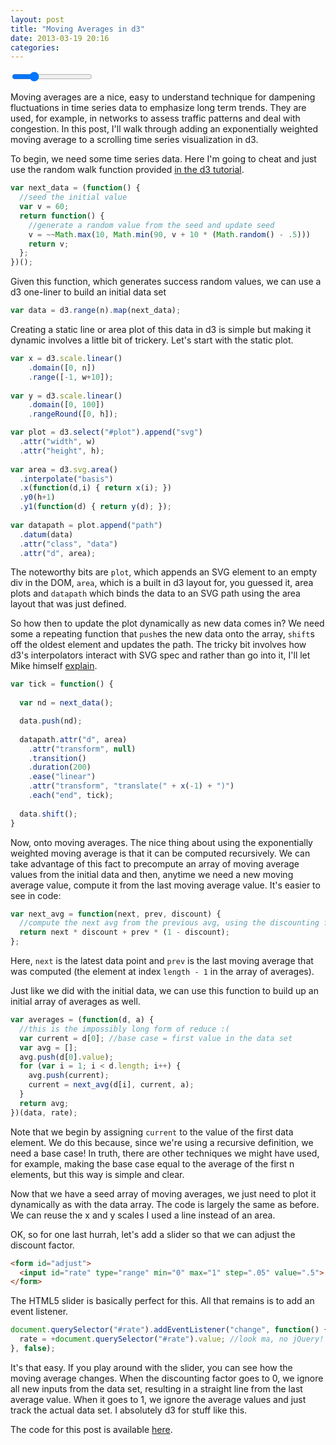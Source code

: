 ```yaml
---
layout: post
title: "Moving Averages in d3"
date: 2013-03-19 20:16
categories: 
---
```

<div id="plot"></div>
<form id="adjust">
  <input id="rate" type="range" min="0" max="1" step=".05" value=".25">
</form>
<script src="http://d3js.org/d3.v3.min.js"></script>
<script type="text/javascript">

var n = 100; //number of data elements
var w = 800; var h = 100; //plot size
var rate = .25; //discounting factor

document.querySelector("#rate").addEventListener("change", function() {
  rate = +document.querySelector("#rate").value; //look ma, no jQuery!
}, false);

var next_data = (function() {
  //generate a random value from a previous value
  var v = 70;
  return function() {
    v = ~~Math.max(10, Math.min(90, v + 10 * (Math.random() - .5)))
    return v;
  };
})();

var data = d3.range(n).map(next_data);

var next_avg = function(next, prev, discount) {
  //compute the next avg from the previous avg, using the discounting factor
  return next * discount + prev * (1 - discount);
};

var averages = (function(d, a) {
  var current = d[0];
  var avg = []; 
  avg.push(d[0].value);
  for (var i = 1; i < d.length; i++) {
    avg.push(current);
    current = next_avg(d[i], current, a);
  }
  return avg;
})(data, rate);

var x = d3.scale.linear()
    .domain([0, n])
    .range([-1, w+10]);
    
var y = d3.scale.linear()
    .domain([0, 100])
    .rangeRound([0, h]);

var plot = d3.select("#plot").append("svg")
  .attr("width", w)
  .attr("height", h);
 
var area = d3.svg.area()
  .interpolate("basis")
  .x(function(d,i) { return x(i); })
  .y0(h+1)
  .y1(function(d) { return y(d); });
  
var datapath = plot.append("path")
  .datum(data)
  .attr("class", "data")
  .attr("d", area);
  
var line = d3.svg.line()
  .interpolate("basis")
  .x(function(d,i) { return x(i); })
  .y(function(d,i) { return y(d); });

var avgpath = plot.append("path")
  .datum(averages)
  .attr("class", "average")
  .attr("d", line);

var tick = function() {
 
  var nd = next_data();
  var na = next_avg(nd, averages[averages.length - 1], rate);
  data.push(nd);
  averages.push(na);
 
  datapath.attr("d", area)
    .attr("transform", null)
    .transition()
    .duration(200)
    .ease("linear")
    .attr("transform", "translate(" + x(-1) + ")");
    
  avgpath.attr("d", line)
    .attr("transform", null)
    .transition()
    .duration(200)
    .ease("linear")
    .attr("transform", "translate(" + x(-1) + ")")
    .each("end", tick);
    
  data.shift();
  averages.shift();
}
  
tick();

</script>
Moving averages are a nice, easy to understand technique for dampening fluctuations in time series data to emphasize long term trends. They are used, for example, in networks to assess traffic patterns and deal with congestion. In this post, I'll walk through adding an exponentially weighted moving average to a scrolling time series visualization in d3.

To begin, we need some time series data. Here I'm going to cheat and just use the random walk function provided [in the d3 tutorial](http://mbostock.github.com/d3/tutorial/bar-2.html).

``` javascript
var next_data = (function() {
  //seed the initial value 
  var v = 60;
  return function() {
    //generate a random value from the seed and update seed
    v = ~~Math.max(10, Math.min(90, v + 10 * (Math.random() - .5)))
    return v;
  };
})();
```

Given this function, which generates success random values, we can use a d3 one-liner to build an initial data set

``` javascript
var data = d3.range(n).map(next_data);
```

Creating a static line or area plot of this data in d3 is simple but making it dynamic involves a little bit of trickery. Let's start with the static plot.

``` javascript
var x = d3.scale.linear()
    .domain([0, n])
    .range([-1, w+10]);
    
var y = d3.scale.linear()
    .domain([0, 100])
    .rangeRound([0, h]);

var plot = d3.select("#plot").append("svg")
  .attr("width", w)
  .attr("height", h);
 
var area = d3.svg.area()
  .interpolate("basis")
  .x(function(d,i) { return x(i); })
  .y0(h+1)
  .y1(function(d) { return y(d); });
  
var datapath = plot.append("path")
  .datum(data)
  .attr("class", "data")
  .attr("d", area);
```

The noteworthy bits are ```plot```, which appends an SVG element to an empty div in the DOM, ```area```, which is a built in d3 layout for, you guessed it, area plots and ```datapath``` which binds the data to an SVG path using the area layout that was just defined.

So how then to update the plot dynamically as new data comes in? We need some a repeating function that ```push```es the new data onto the array, ```shift```s off the oldest element and updates the path. The tricky bit involves how d3's interpolators interact with SVG spec and rather than go into it, I'll let Mike himself [explain](http://bost.ocks.org/mike/path/). 

``` javascript
var tick = function() {
 
  var nd = next_data();

  data.push(nd);
 
  datapath.attr("d", area)
    .attr("transform", null)
    .transition()
    .duration(200)
    .ease("linear")
    .attr("transform", "translate(" + x(-1) + ")")
    .each("end", tick);
    
  data.shift();
}
```


Now, onto moving averages. The nice thing about using the exponentially weighted moving average is that it can be computed recursively. We can take advantage of this fact to precompute an array of moving average values from the initial data and then, anytime we need a new moving average value, compute it from the last moving average value. It's easier to see in code:

``` javascript
var next_avg = function(next, prev, discount) {
  //compute the next avg from the previous avg, using the discounting factor
  return next * discount + prev * (1 - discount);
};
```

Here, ```next``` is the latest data point and ```prev``` is the last moving average that was computed (the element at index ```length - 1``` in the array of averages).

Just like we did with the initial data, we can use this function to build up an initial array of averages as well.

``` javascript
var averages = (function(d, a) {
  //this is the impossibly long form of reduce :(
  var current = d[0]; //base case = first value in the data set
  var avg = []; 
  avg.push(d[0].value);
  for (var i = 1; i < d.length; i++) {
    avg.push(current);
    current = next_avg(d[i], current, a);
  }
  return avg;
})(data, rate);
```

Note that we begin by assigning ```current``` to the value of the first data element. We do this because, since we're using a recursive definition, we need a base case! In truth, there are other techniques we might have used, for example, making the base case equal to the average of the first n elements, but this way is simple and clear.

Now that we have a seed array of moving averages, we just need to plot it dynamically as with the data array. The code is largely the same as before. We can reuse the x and y scales I used a line instead of an area.

OK, so for one last hurrah, let's add a slider so that we can adjust the discount factor.

``` html
<form id="adjust">
  <input id="rate" type="range" min="0" max="1" step=".05" value=".5">
</form>
```

The HTML5 slider is basically perfect for this. All that remains is to add an event listener.

``` javascript
document.querySelector("#rate").addEventListener("change", function() {
  rate = +document.querySelector("#rate").value; //look ma, no jQuery!
}, false);
```

It's that easy. If you play around with the slider, you can see how the moving average changes. When the discounting factor goes to 0, we ignore all new inputs from the data set, resulting in a straight line from the last average value. When it goes to 1, we ignore the average values and just track the actual data set. I absolutely d3 for stuff like this.

The code for this post is available [here](https://gist.github.com/BenjaminMalley/5199759).